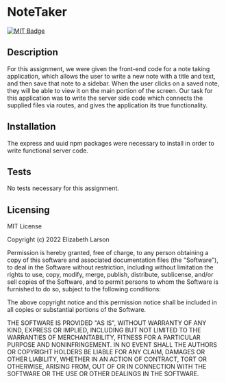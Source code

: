 # NoteTaker

[![MIT Badge](https://img.shields.io/badge/License-MIT-yellow.svg)](https://mit-license.org/)

## Description

For this assignment, we were given the front-end code for a note taking application, which allows the user to write a new note with a title and text, and then save that note to a sidebar. When the user clicks on a saved note, they will be able to view it on the main portion of the screen. Our task for this application was to write the server side code which connects the supplied files via routes, and gives the application its true functionality.

## Installation

The express and uuid npm packages were necessary to install in order to write functional server code.

## Tests

No tests necessary for this assignment.

## Licensing

MIT License

Copyright (c) 2022 Elizabeth Larson

Permission is hereby granted, free of charge, to any person obtaining a copy
of this software and associated documentation files (the "Software"), to deal
in the Software without restriction, including without limitation the rights
to use, copy, modify, merge, publish, distribute, sublicense, and/or sell
copies of the Software, and to permit persons to whom the Software is
furnished to do so, subject to the following conditions:

The above copyright notice and this permission notice shall be included in all
copies or substantial portions of the Software.

THE SOFTWARE IS PROVIDED "AS IS", WITHOUT WARRANTY OF ANY KIND, EXPRESS OR
IMPLIED, INCLUDING BUT NOT LIMITED TO THE WARRANTIES OF MERCHANTABILITY,
FITNESS FOR A PARTICULAR PURPOSE AND NONINFRINGEMENT. IN NO EVENT SHALL THE
AUTHORS OR COPYRIGHT HOLDERS BE LIABLE FOR ANY CLAIM, DAMAGES OR OTHER
LIABILITY, WHETHER IN AN ACTION OF CONTRACT, TORT OR OTHERWISE, ARISING FROM,
OUT OF OR IN CONNECTION WITH THE SOFTWARE OR THE USE OR OTHER DEALINGS IN THE
SOFTWARE.
